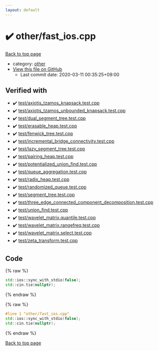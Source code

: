 ```yaml
---
layout: default
---
```


<!-- mathjax config similar to math.stackexchange -->
<script type="text/javascript" async
  src="https://cdnjs.cloudflare.com/ajax/libs/mathjax/2.7.5/MathJax.js?config=TeX-MML-AM_CHTML">
</script>
<script type="text/x-mathjax-config">
  MathJax.Hub.Config({
    TeX: { equationNumbers: { autoNumber: "AMS" }},
    tex2jax: {
      inlineMath: [ ['$','$'] ],
      processEscapes: true
    },
    "HTML-CSS": { matchFontHeight: false },
    displayAlign: "left",
    displayIndent: "2em"
  });
</script>

<script type="text/javascript" src="https://cdnjs.cloudflare.com/ajax/libs/jquery/3.4.1/jquery.min.js"></script>
<script src="https://cdn.jsdelivr.net/npm/jquery-balloon-js@1.1.2/jquery.balloon.min.js" integrity="sha256-ZEYs9VrgAeNuPvs15E39OsyOJaIkXEEt10fzxJ20+2I=" crossorigin="anonymous"></script>
<script type="text/javascript" src="../../assets/js/copy-button.js"></script>
<link rel="stylesheet" href="../../assets/css/copy-button.css" />


# :heavy_check_mark: other/fast_ios.cpp

<a href="../../index.html">Back to top page</a>

* category: <a href="../../index.html#795f3202b17cb6bc3d4b771d8c6c9eaf">other</a>
* <a href="{{ site.github.repository_url }}/blob/master/other/fast_ios.cpp">View this file on GitHub</a>
    - Last commit date: 2020-03-11 00:35:25+09:00




## Verified with

* :heavy_check_mark: <a href="../../verify/test/axiotis_tzamos_knapsack.test.cpp.html">test/axiotis_tzamos_knapsack.test.cpp</a>
* :heavy_check_mark: <a href="../../verify/test/axiotis_tzamos_unbounded_knapsack.test.cpp.html">test/axiotis_tzamos_unbounded_knapsack.test.cpp</a>
* :heavy_check_mark: <a href="../../verify/test/dual_segment_tree.test.cpp.html">test/dual_segment_tree.test.cpp</a>
* :heavy_check_mark: <a href="../../verify/test/erasable_heap.test.cpp.html">test/erasable_heap.test.cpp</a>
* :heavy_check_mark: <a href="../../verify/test/fenwick_tree.test.cpp.html">test/fenwick_tree.test.cpp</a>
* :heavy_check_mark: <a href="../../verify/test/incremental_bridge_connectivity.test.cpp.html">test/incremental_bridge_connectivity.test.cpp</a>
* :heavy_check_mark: <a href="../../verify/test/lazy_segment_tree.test.cpp.html">test/lazy_segment_tree.test.cpp</a>
* :heavy_check_mark: <a href="../../verify/test/pairing_heap.test.cpp.html">test/pairing_heap.test.cpp</a>
* :heavy_check_mark: <a href="../../verify/test/potentialized_union_find.test.cpp.html">test/potentialized_union_find.test.cpp</a>
* :heavy_check_mark: <a href="../../verify/test/queue_aggregation.test.cpp.html">test/queue_aggregation.test.cpp</a>
* :heavy_check_mark: <a href="../../verify/test/radix_heap.test.cpp.html">test/radix_heap.test.cpp</a>
* :heavy_check_mark: <a href="../../verify/test/randomized_queue.test.cpp.html">test/randomized_queue.test.cpp</a>
* :heavy_check_mark: <a href="../../verify/test/segment_tree.test.cpp.html">test/segment_tree.test.cpp</a>
* :heavy_check_mark: <a href="../../verify/test/three_edge_connected_component_decomposition.test.cpp.html">test/three_edge_connected_component_decomposition.test.cpp</a>
* :heavy_check_mark: <a href="../../verify/test/union_find.test.cpp.html">test/union_find.test.cpp</a>
* :heavy_check_mark: <a href="../../verify/test/wavelet_matrix.quantile.test.cpp.html">test/wavelet_matrix.quantile.test.cpp</a>
* :heavy_check_mark: <a href="../../verify/test/wavelet_matrix.rangefreq.test.cpp.html">test/wavelet_matrix.rangefreq.test.cpp</a>
* :heavy_check_mark: <a href="../../verify/test/wavelet_matrix.select.test.cpp.html">test/wavelet_matrix.select.test.cpp</a>
* :heavy_check_mark: <a href="../../verify/test/zeta_transform.test.cpp.html">test/zeta_transform.test.cpp</a>


## Code

<a id="unbundled"></a>
{% raw %}
```cpp
std::ios::sync_with_stdio(false);
std::cin.tie(nullptr);

```
{% endraw %}

<a id="bundled"></a>
{% raw %}
```cpp
#line 1 "other/fast_ios.cpp"
std::ios::sync_with_stdio(false);
std::cin.tie(nullptr);

```
{% endraw %}

<a href="../../index.html">Back to top page</a>

